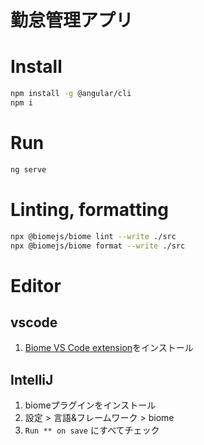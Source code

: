 # 勤怠管理アプリ

# Install

```sh
npm install -g @angular/cli
npm i
```

# Run

```sh
ng serve
```

# Linting, formatting

```sh
npx @biomejs/biome lint --write ./src
npx @biomejs/biome format --write ./src
```

# Editor

## vscode

1. [Biome VS Code extension](https://marketplace.visualstudio.com/items?itemName=biomejs.biome)をインストール

## IntelliJ

1. biomeプラグインをインストール
2. 設定 > 言語&フレームワーク > biome
3. `Run ** on save` にすべてチェック
